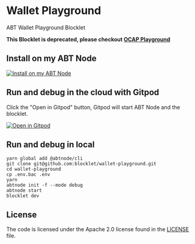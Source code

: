 # Wallet Playground

ABT Wallet Playground Blocklet

**This Blocklet is deprecated, please checkout [OCAP Playground](https://github.com/blocklet/ocap-playground)**

## Install on my ABT Node

[![Install on my ABT Node](https://raw.githubusercontent.com/blocklet/development-guide/main/assets/install_on_abtnode.svg)](https://install.arcblock.io/?action=blocklet-install&meta_url=https%3A%2F%2Fgithub.com%2Fblocklet%2Fwallet-playground%2Freleases%2Fdownload%2F1.14.4%2Fblocklet.json)

## Run and debug in the cloud with Gitpod
Click the "Open in Gitpod" button, Gitpod will start ABT Node and the blocklet.

[![Open in Gitpod](https://gitpod.io/button/open-in-gitpod.svg)](https://gitpod.io/#https://github.com/blocklet/wallet-playground)

## Run and debug in local

```shell
yarn global add @abtnode/cli
git clone git@github.com:blocklet/wallet-playground.git
cd wallet-playground
cp .env.bac .env
yarn
abtnode init -f --mode debug
abtnode start
blocklet dev
```

## License

The code is licensed under the Apache 2.0 license found in the
[LICENSE](LICENSE) file.
